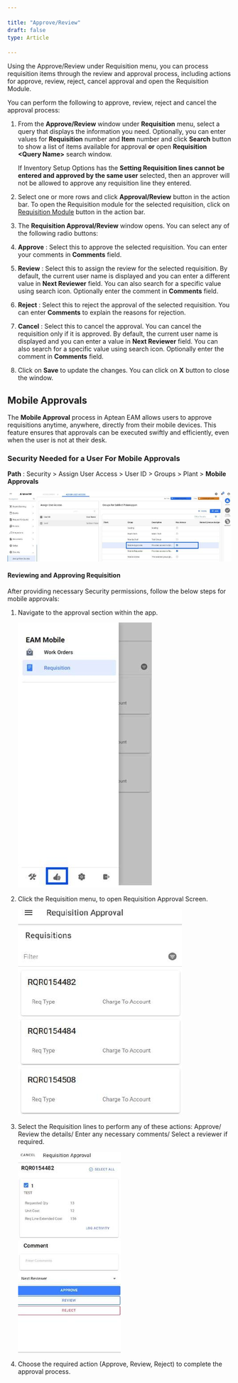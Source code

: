 ```yaml
---  

title: "Approve/Review"  
draft: false 
type: Article

---
```


Using the Approve/Review under Requisition menu, you can process requisition
items through the review and approval process, including actions for approve,
review, reject, cancel approval and open the Requisition Module.

You can perform the following to approve, review, reject and cancel the
approval process:

  1. From the **Approve/Review** window under **Requisition** menu, select a query that displays the information you need. Optionally, you can enter values for **Requisition** number and **Item** number and click **Search** button to show a list of items available for approval **or** open **Requisition \<Query Name>** search window.

      If Inventory Setup Options has the **Setting Requisition lines cannot be
entered and approved by the same user** selected, then an approver will not be
allowed to approve any requisition line they entered.

  2. Select one or more rows and click **Approval/Review** button in the action bar. To open the Requisition module for the selected requisition, click on [Requisition Module](Requisition-Line-Details.md) button in the action bar.

  3. The **Requisition Approval/Review** window opens. You can select any of the following radio buttons:
  4. **Approve** : Select this to approve the selected requisition. You can enter your comments in **Comments** field.
  5. **Review** : Select this to assign the review for the selected requisition. By default, the current user name is displayed and you can enter a different value in **Next Reviewer** field. You can also search for a specific value using search icon. Optionally enter the comment in **Comments** field.
  6. **Reject** : Select this to reject the approval of the selected requisition. You can enter **Comments** to explain the reasons for rejection.
  7. **Cancel** : Select this to cancel the approval. You can cancel the requisition only if it is approved. By default, the current user name is displayed and you can enter a value in **Next Reviewer** field. You can also search for a specific value using search icon. Optionally enter the comment in **Comments** field.

  1. Click on **Save** to update the changes. You can click on **X** button to close the window.

## Mobile Approvals

The **Mobile Approval** process in Aptean EAM allows users to approve
requisitions anytime, anywhere, directly from their mobile devices. This
feature ensures that approvals can be executed swiftly and efficiently, even
when the user is not at their desk.

### Security Needed for a User For Mobile Approvals

**Path** : Security > Assign User Access > User ID > Groups > Plant > **Mobile Approvals**

![](../assets/requisition/image038.jpg)

#### Reviewing and Approving Requisition

After providing necessary Security permissions, follow the below steps for
mobile approvals:

  1. Navigate to the approval section within the app.

      ![](../assets/requisition/image040.jpg)

  2. Click the Requisition menu, to open Requisition Approval Screen.

      ![](../assets/requisition/image042.jpg)

  3. Select the Requisition lines to perform any of these actions: Approve/ Review the details/ Enter any necessary comments/ Select a reviewer if required.

      ![](../assets/requisition/image045.jpg)

  4. Choose the required action (Approve, Review, Reject) to complete the approval process.

